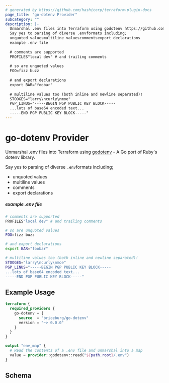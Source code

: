 ```yaml
---
# generated by https://github.com/hashicorp/terraform-plugin-docs
page_title: "go-dotenv Provider"
subcategory: ""
description: |-
  Unmarshal .env files into Terraform using godotenv https://github.com/joho/godotenv - A Go port of Ruby's dotenv library.
  Say yes to parsing of diverse .envformats including;
  unquoted valuesmultiline valuescommentsexport declarations
  example .env file
  
  # comments are supported
  PROFILES"local dev" # and trailing comments
  
  # so are unquoted values
  FOO=fizz buzz
  
  # and export declarations
  export BAR="foobar"
  
  # multiline values too (both inline and newline separated)!
  STOOGES="larry\ncurly\nmoe"
  PGP_LINUS="-----BEGIN PGP PUBLIC KEY BLOCK-----
  ...lots of base64 encoded text...
  -----END PGP PUBLIC KEY BLOCK-----"
---
```


# go-dotenv Provider

Unmarshal .env files into Terraform using [godotenv](https://github.com/joho/godotenv) - A Go port of Ruby's dotenv library.

Say yes to parsing of diverse `.env`formats including;

* unquoted values
* multiline values
* comments
* export declarations

##### example .env file
```sh
# comments are supported
PROFILES"local dev" # and trailing comments

# so are unquoted values
FOO=fizz buzz

# and export declarations
export BAR="foobar"

# multiline values too (both inline and newline separated)!
STOOGES="larry\ncurly\nmoe"
PGP_LINUS="-----BEGIN PGP PUBLIC KEY BLOCK-----
...lots of base64 encoded text...
-----END PGP PUBLIC KEY BLOCK-----"
```

## Example Usage

```terraform
terraform {
  required_providers {
    go-dotenv = {
      source  = "briceburg/go-dotenv"
      version = "~> 0.0.0"
    }
  }
}

output "env_map" {
  # Read the contents of a .env file and unmarshal into a map
  value = provider::godotenv::read("${path.root}/.env")
}
```

<!-- schema generated by tfplugindocs -->
## Schema
